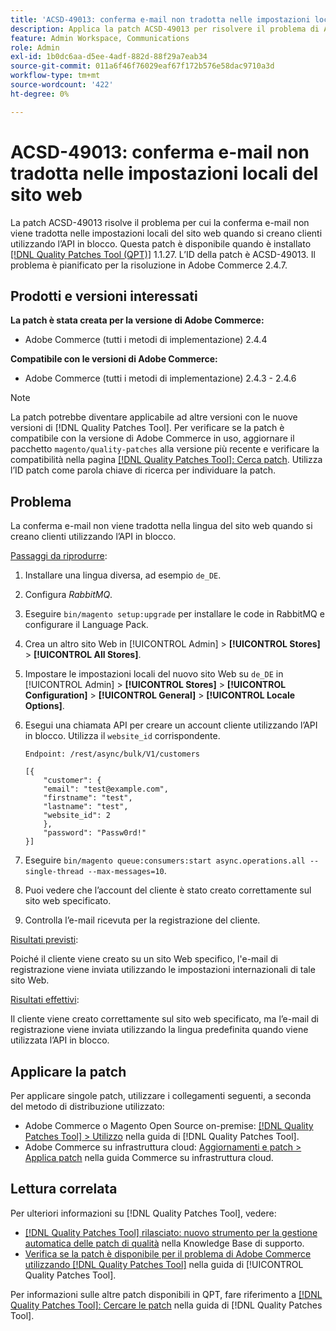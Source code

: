 ```yaml
---
title: 'ACSD-49013: conferma e-mail non tradotta nelle impostazioni locali del sito web'
description: Applica la patch ACSD-49013 per risolvere il problema di Adobe Commerce per cui la conferma e-mail non viene tradotta nelle impostazioni locali del sito web durante la creazione di clienti utilizzando l’API in blocco.
feature: Admin Workspace, Communications
role: Admin
exl-id: 1b0dc6aa-d5ee-4adf-882d-88f29a7eab34
source-git-commit: 011a6f46f76029eaf67f172b576e58dac9710a3d
workflow-type: tm+mt
source-wordcount: '422'
ht-degree: 0%

---
```


# ACSD-49013: conferma e-mail non tradotta nelle impostazioni locali del sito web

La patch ACSD-49013 risolve il problema per cui la conferma e-mail non viene tradotta nelle impostazioni locali del sito web quando si creano clienti utilizzando l’API in blocco. Questa patch è disponibile quando è installato [[!DNL Quality Patches Tool (QPT)]](https://experienceleague.adobe.com/en/docs/commerce-operations/tools/quality-patches-tool/quality-patches-tool-to-self-serve-quality-patches) 1.1.27. L’ID della patch è ACSD-49013. Il problema è pianificato per la risoluzione in Adobe Commerce 2.4.7.

## Prodotti e versioni interessati

**La patch è stata creata per la versione di Adobe Commerce:**

* Adobe Commerce (tutti i metodi di implementazione) 2.4.4

**Compatibile con le versioni di Adobe Commerce:**

* Adobe Commerce (tutti i metodi di implementazione) 2.4.3 - 2.4.6

>[!NOTE]
>
>La patch potrebbe diventare applicabile ad altre versioni con le nuove versioni di [!DNL Quality Patches Tool]. Per verificare se la patch è compatibile con la versione di Adobe Commerce in uso, aggiornare il pacchetto `magento/quality-patches` alla versione più recente e verificare la compatibilità nella pagina [[!DNL Quality Patches Tool]: Cerca patch](https://experienceleague.adobe.com/tools/commerce-quality-patches/index.html). Utilizza l’ID patch come parola chiave di ricerca per individuare la patch.

## Problema

La conferma e-mail non viene tradotta nella lingua del sito web quando si creano clienti utilizzando l’API in blocco.

<u>Passaggi da riprodurre</u>:

1. Installare una lingua diversa, ad esempio `de_DE`.
1. Configura *RabbitMQ*.
1. Eseguire `bin/magento setup:upgrade` per installare le code in RabbitMQ e configurare il Language Pack.
1. Crea un altro sito Web in [!UICONTROL Admin] > **[!UICONTROL Stores]** > **[!UICONTROL All Stores]**.
1. Impostare le impostazioni locali del nuovo sito Web su `de_DE` in [!UICONTROL Admin] > **[!UICONTROL Stores]** > **[!UICONTROL Configuration]** > **[!UICONTROL General]** > **[!UICONTROL Locale Options]**.
1. Esegui una chiamata API per creare un account cliente utilizzando l’API in blocco. Utilizza il `website_id` corrispondente.

   `Endpoint: /rest/async/bulk/V1/customers`

   ```
   [{
       "customer": {
       "email": "test@example.com",
       "firstname": "test",
       "lastname": "test",
       "website_id": 2
       },
       "password": "Passw0rd!"
   }]
   ```

1. Eseguire `bin/magento queue:consumers:start async.operations.all --single-thread --max-messages=10`.
1. Puoi vedere che l’account del cliente è stato creato correttamente sul sito web specificato.
1. Controlla l’e-mail ricevuta per la registrazione del cliente.

<u>Risultati previsti</u>:

Poiché il cliente viene creato su un sito Web specifico, l&#39;e-mail di registrazione viene inviata utilizzando le impostazioni internazionali di tale sito Web.

<u>Risultati effettivi</u>:

Il cliente viene creato correttamente sul sito web specificato, ma l’e-mail di registrazione viene inviata utilizzando la lingua predefinita quando viene utilizzata l’API in blocco.

## Applicare la patch

Per applicare singole patch, utilizzare i collegamenti seguenti, a seconda del metodo di distribuzione utilizzato:

* Adobe Commerce o Magento Open Source on-premise: [[!DNL Quality Patches Tool] > Utilizzo](/help/tools/quality-patches-tool/usage.md) nella guida di [!DNL Quality Patches Tool].
* Adobe Commerce su infrastruttura cloud: [Aggiornamenti e patch > Applica patch](https://experienceleague.adobe.com/docs/commerce-cloud-service/user-guide/develop/upgrade/apply-patches.html) nella guida Commerce su infrastruttura cloud.

## Lettura correlata

Per ulteriori informazioni su [!DNL Quality Patches Tool], vedere:

* [[!DNL Quality Patches Tool] rilasciato: nuovo strumento per la gestione automatica delle patch di qualità](https://experienceleague.adobe.com/en/docs/commerce-operations/tools/quality-patches-tool/quality-patches-tool-to-self-serve-quality-patches) nella Knowledge Base di supporto.
* [Verifica se la patch è disponibile per il problema di Adobe Commerce utilizzando  [!DNL Quality Patches Tool]](/help/tools/quality-patches-tool/patches-available-in-qpt/check-patch-for-magento-issue-with-magento-quality-patches.md) nella guida di [!UICONTROL Quality Patches Tool].


Per informazioni sulle altre patch disponibili in QPT, fare riferimento a [[!DNL Quality Patches Tool]: Cercare le patch](https://experienceleague.adobe.com/tools/commerce-quality-patches/index.html) nella guida di [!DNL Quality Patches Tool].
